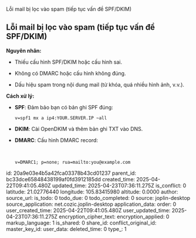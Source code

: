Lỗi mail bị lọc vào spam (tiếp tục vấn đề SPF/DKIM)

## **Lỗi mail bị lọc vào spam (tiếp tục vấn đề SPF/DKIM)**

**Nguyên nhân:**

- Thiếu cấu hình SPF/DKIM hoặc cấu hình sai.
    
- Không có DMARC hoặc cấu hình không đúng.
    
- Dấu hiệu spam trong nội dung mail (từ khóa, quá nhiều hình ảnh, v.v.).
    

**Cách xử lý:**

- **SPF**: Đảm bảo bạn có bản ghi SPF đúng:
    
    `v=spf1 mx a ip4:YOUR.SERVER.IP ~all`
    
- **DKIM**: Cài OpenDKIM và thêm bản ghi TXT vào DNS.
    
- **DMARC**: Cấu hình DMARC record:
    
    &nbsp;
    
    `v=DMARC1; p=none; rua=mailto:you@example.com`

id: 20a9e03e4b5a42fca03378b43cd01237
parent_id: bc33dce65848438199af0fd3912185dd
created_time: 2025-04-22T09:41:05.480Z
updated_time: 2025-04-23T07:36:11.275Z
is_conflict: 0
latitude: 21.02776440
longitude: 105.83415980
altitude: 0.0000
author: 
source_url: 
is_todo: 0
todo_due: 0
todo_completed: 0
source: joplin-desktop
source_application: net.cozic.joplin-desktop
application_data: 
order: 0
user_created_time: 2025-04-22T09:41:05.480Z
user_updated_time: 2025-04-23T07:36:11.275Z
encryption_cipher_text: 
encryption_applied: 0
markup_language: 1
is_shared: 0
share_id: 
conflict_original_id: 
master_key_id: 
user_data: 
deleted_time: 0
type_: 1